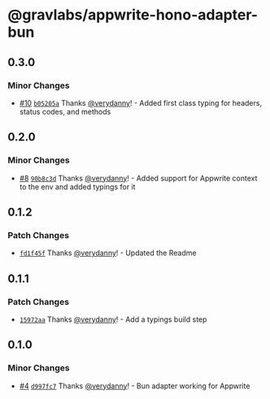 # @gravlabs/appwrite-hono-adapter-bun

## 0.3.0

### Minor Changes

- [#10](https://github.com/verydanny/appwrite-adapters/pull/10) [`b05205a`](https://github.com/verydanny/appwrite-adapters/commit/b05205ad5c709d862d909f25702ded16acf1a913) Thanks [@verydanny](https://github.com/verydanny)! - Added first class typing for headers, status codes, and methods

## 0.2.0

### Minor Changes

- [#8](https://github.com/verydanny/appwrite-adapters/pull/8) [`90b8c3d`](https://github.com/verydanny/appwrite-adapters/commit/90b8c3d02d7837b4bd3548ca7237092d2bcf32ac) Thanks [@verydanny](https://github.com/verydanny)! - Added support for Appwrite context to the env and added typings for it

## 0.1.2

### Patch Changes

- [`fd1f45f`](https://github.com/verydanny/appwrite-adapters/commit/fd1f45f455147e4c15c1883dbfd0159d59873b9d) Thanks [@verydanny](https://github.com/verydanny)! - Updated the Readme

## 0.1.1

### Patch Changes

- [`15972aa`](https://github.com/verydanny/appwrite-adapters/commit/15972aa77608ffa2fd1b0008b484401f57f83a82) Thanks [@verydanny](https://github.com/verydanny)! - Add a typings build step

## 0.1.0

### Minor Changes

- [#4](https://github.com/verydanny/appwrite-adapters/pull/4) [`d997fc7`](https://github.com/verydanny/appwrite-adapters/commit/d997fc7e8c94ca1655905c96dc270f77dffd6f6f) Thanks [@verydanny](https://github.com/verydanny)! - Bun adapter working for Appwrite
